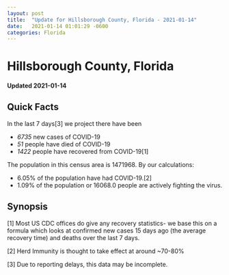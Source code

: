 ```yaml
---
layout: post
title:  "Update for Hillsborough County, Florida - 2021-01-14"
date:   2021-01-14 01:01:29 -0600
categories: Florida
---
```


# Hillsborough County, Florida
#### Updated 2021-01-14

## Quick Facts

In the last 7 days[3] we project there have been
- *6735* new cases of COVID-19
- *51* people have died of COVID-19
- *1422* people have recovered from COVID-19[1]

The population in this census area is 1471968. By our calculations:
- 6.05% of the population have had COVID-19.[2]
- 1.09% of the population or 16068.0 people are actively fighting the virus.

## Synopsis




[1] Most US CDC offices do give any recovery statistics- we base this on a formula which looks at confirmed new cases
15 days ago (the average recovery time) and deaths over the last 7 days.

[2] Herd Immunity is thought to take effect at around ~70-80%

[3] Due to reporting delays, this data may be incomplete.
 
    